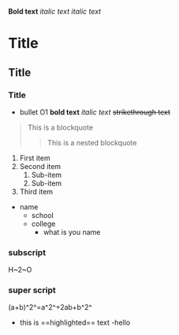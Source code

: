 **Bold text**
*italic text* 
_italic text_
# Title
## Title
### Title
- bullet O1
**bold text**
*italic text*
~~strikethrough text~~
> This is a blockquote 
>> This is a nested blockquote
1. First item
2. Second item  
    1. Sub-item
    2. Sub-item
3. Third item
- name
    - school
    - college
        - what is you name
### subscript  
H~2~O  
### super script
(a+b)^2^=a^2^+2ab+b^2^  

- this is ==highlighted== text
-hello
